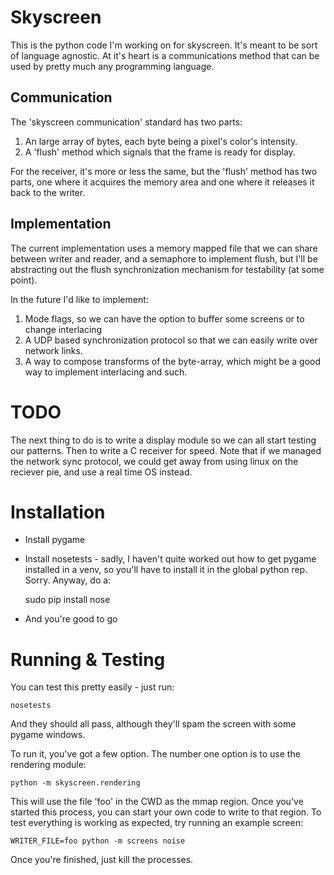 # Skyscreen #
This is the python code I'm working on for skyscreen. It's meant to be sort of language agnostic. At it's heart is a communications method that can be used by pretty much any programming language.

## Communication ##
The 'skyscreen communication' standard has two parts:
1. An large array of bytes, each byte being a pixel's color's intensity. 
2. A 'flush' method which signals that the frame is ready for display.

For the receiver, it's more or less the same, but the 'flush' method has two parts, one where it acquires the memory area and one where it releases it back to the writer.

## Implementation ##
The current implementation uses a memory mapped file that we can share between writer and reader, and a semaphore to implement flush, but I'll be abstracting out the flush synchronization mechanism for testability (at some point).

In the future I'd like to implement:

1. Mode flags, so we can have the option to buffer some screens or to change interlacing
2. A UDP based synchronization protocol so that we can easily write over network links.
3. A way to compose transforms of the byte-array, which might be a good way to implement interlacing and such.

# TODO #
The next thing to do is to write a display module so we can all start testing our patterns. Then to write a C receiver for speed. Note that if we managed the network sync protocol, we could get away from using linux on the reciever pie, and use a real time OS instead.

# Installation #

- Install pygame
- Install nosetests - sadly, I haven't quite worked out how to get pygame installed in a venv, so you'll have to 
  install it in the global python rep. Sorry. Anyway, do a:
 
     sudo pip install nose
  
- And you're good to go

# Running & Testing #

You can test this pretty easily - just run:
 
    nosetests
    
And they should all pass, although they'll spam the screen with some pygame windows.

To run it, you've got a few option. The number one option is to use the rendering module:

    python -m skyscreen.rendering
    
This will use the file 'foo' in the CWD as the mmap region. Once you've started this process, you can
start your own code to write to that region. To test everything is working as expected, try running 
an example screen:
    
    WRITER_FILE=foo python -m screens noise
    
Once you're finished, just kill the processes.